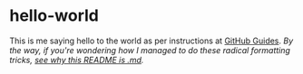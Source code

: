 # hello-world
This is me saying hello to the world as per instructions at [GitHub Guides](https://guides.github.com/activities/hello-world/). 
*By the way, if you're wondering how I managed to do these radical formatting tricks, [see why this README is .md](https://www.markdownguide.org/basic-syntax).*
